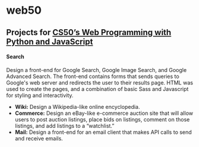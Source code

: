 # web50
## Projects for [CS50’s Web Programming with Python and JavaScript](https://www.edx.org/course/cs50s-web-programming-with-python-and-javascript)

#### Search 
Design a front-end for Google Search, Google Image Search, and Google Advanced Search.
The front-end contains forms that sends queries to Google's web server and redirects the user to their results page. HTML was used to create the pages, and a combination of basic Sass and Javascript for styling and interactivity.
* **Wiki:** Design a Wikipedia-like online encyclopedia.
* **Commerce:** Design an eBay-like e-commerce auction site that will allow users to post auction listings, place bids on listings, comment on those listings, and add listings to a “watchlist.”
* **Mail:** Design a front-end for an email client that makes API calls to send and receive emails.
